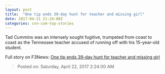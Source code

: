 ```yaml
---
layout: post
title:  "One tip ends 39-day hunt for teacher and missing girl"
date: 2017-04-21 21:24:00Z
categories: cnn-com-top-stories
---
```


Tad Cummins was an intensely sought fugitive, trumpeted from coast to coast as the Tennessee teacher accused of running off with his 15-year-old student.


Full story on F3News: [One tip ends 39-day hunt for teacher and missing girl](http://www.f3nws.com/n/CBSpF)

> Posted on: Saturday, April 22, 2017 2:24:00 AM

